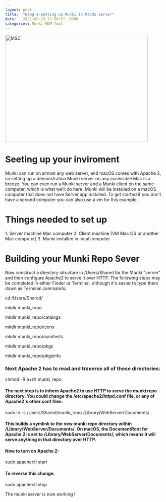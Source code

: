 ```yaml
---
layout: post
title:  "Blog-1-Setting up Munki in MacOS server"
date:   2021-09-23 11:58:57 -0700
categories: Munki MDM Tool
---
```


<img src="https://raw.githubusercontent.com/wiki/munki/munki/images/managed_software_center.png" alt="MSC" width="460" height="345">



<h1>Seeting up your inviroment</h1>
Munki can run on almost any web server, and macOS comes with Apache 2, so setting up a demonstration Munki server on any accessible Mac is a breeze. You can even run a Munki server and a Munki client on the same computer, which is what we'll do here. Munki will be installed on a macOS computer that does not have Server.app installed. To get started if you don’t have a second computer you can also use a vm for this example. 

<h1>Things needed to set up</h1>
1. Server machine Mac computer
2. Client machine (VM Mac OS or another Mac computer)
3. Munki installed in local computer

<h1>Building your Munki Repo Sever</h1>
Now construct a directory structure in /Users/Shared for the Munki "server" and then configure Apache2 to serve it over HTTP. The following steps may be completed in either Finder or Terminal, although it's easier to type them down as Terminal commands:

<p>cd /Users/Shared/</p>
<p>mkdir munki_repo</p>
<p>mkdir munki_repo/catalogs</p>
<p>mkdir munki_repo/icons</p>
<p>mkdir munki_repo/manifests</p>
<p>mkdir munki_repo/pkgs</p>
<p>mkdir munki_repo/pkgsinfo</p>

<h3>Next Apache 2 has to read and traverse all of these directories:</h3>
chmod -R a+rX munki_repo

<h4>The next step is to inform Apache2 to use HTTP to serve the munki repo directory. You could change the /etc/apache2/httpd.conf file, or any of Apache2's other.conf files.</h4>

sudo ln -s /Users/Shared/munki_repo /Library/WebServer/Documents/

<h4>This builds a symlink to the new munki repo directory within /Library/WebServer/Documents/. On macOS, the DocumentRoot for Apache 2 is set to /Library/WebServer/Documents/, which means it will serve anything in that directory over HTTP.</h4>

<h4>Now to turn on Apache 2:</h4>
sudo apachectl start

<h4>To reverse this change: </h4>
sudo apachectl stop

The munki server is now working !

